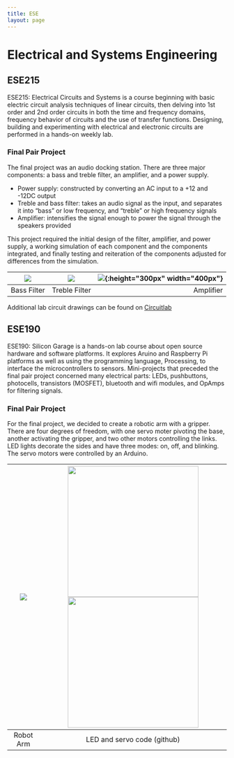```yaml
---
title: ESE
layout: page
---
```


# Electrical and Systems Engineering
## ESE215
ESE215: Electrical Circuits and Systems is a course beginning with basic electric circuit analysis techniques of linear circuits, then delving into 1st order and 2nd order circuits in both the time and frequency domains, frequency behavior of circuits and the use of transfer functions. Designing, building and experimenting with electrical and electronic circuits are performed in a hands-on weekly lab. 

### Final Pair Project
The final project was an audio docking station. There are three major components: a bass and treble filter, an amplifier, and a power supply. 
* Power supply: constructed by converting an AC input to a +12 and -12DC output
* Treble and bass filter: takes an audio signal as the input, and separates it into “bass” or low frequency, and “treble” or high frequency signals
* Amplifier: intensifies the signal enough to power the signal through the speakers provided

This project required the initial design of the filter, amplifier, and power supply, a working simulation of each component and the components integrated, and finally testing and reiteration of the components adjusted for differences from the simulation. 

| ![](https://github.com/susan-z/susan-z.github.io/blob/master/img/bass.png?raw=true) | ![](https://github.com/susan-z/susan-z.github.io/blob/master/img/treble.png?raw=true) | ![](https://github.com/susan-z/susan-z.github.io/blob/master/img/amp%20Cropped.png?raw=true){:height="300px" width="400px"}
|---------|:---------:|---------:|
| Bass Filter | Treble Filter | Amplifier |

Additional lab circuit drawings can be found on [Circuitlab](https://www.circuitlab.com/user/susan_z/)

## ESE190
ESE190: Silicon Garage is a hands-on lab course about open source hardware and software platforms.  It explores Aruino and Raspberry Pi platforms as well as using the programming language, Processing, to interface the microcontrollers to sensors. Mini-projects that preceded the final pair project concerned many electrical parts: LEDs, pushbuttons, photocells, transistors (MOSFET), bluetooth and wifi modules, and OpAmps for filtering signals. 

### Final Pair Project

For the final project, we decided to create a robotic arm with a gripper. There are four degrees of freedom, with one servo moter pivoting the base, another activating the gripper, and two other motors controlling the links. LED lights decorate the sides and have three modes: on, off, and blinking. The servo motors were controlled by an Arduino. 
  
 ![](https://github.com/susan-z/susan-z.github.io/blob/master/img/ese190%20Cropped.jpg?raw=true) | <a href="https://github.com/susan-z/susan-z.github.io/blob/master/projects/LEDmaster.ino"><img src="https://github.com/susan-z/susan-z.github.io/blob/master/img/LEDmaster.JPG?raw=true" width ="300px"></a> <a href="https://github.com/susan-z/susan-z.github.io/blob/master/projects/roboservo.ino"><img src="https://github.com/susan-z/susan-z.github.io/blob/master/img/roboservo.JPG?raw=true" width ="300px" ></a>  
:-------------------------:|:-------------------------:
 Robot Arm | LED and servo code (github)

